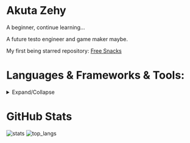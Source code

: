 <!---
AkutaZehy/AkutaZehy is a ✨ special ✨ repository because its `README.md` (this file) appears on your GitHub profile.
You can click the Preview link to take a look at your changes.
--->

# Akuta Zehy

A beginner, continue learning...

A future testo engineer and game maker maybe.

My first being starred repository: [Free Snacks](https://github.com/AkutaZehy/free-snacks)

# Languages & Frameworks & Tools:

<details><summary>Expand/Collapse</summary>

## At the very first...

[![Java](https://img.shields.io/badge/Java-%23ED8B00.svg?logo=openjdk&logoColor=white)](#)

<mark>is the best language in the world</mark>

Learned Java as the first one, not a Java **master**.

## Then...

![Python](https://img.shields.io/badge/Python-14354C.svg?logo=python&logoColor=white)
![PyTorch](https://img.shields.io/badge/PyTorch-EE4C2C.svg?style=flat-square&logo=PyTorch&logoColor=white)
![OpenCV](https://img.shields.io/badge/opencv-%23white.svg?style=flat-square&logo=opencv&logoColor=white)
![nVIDIA](https://img.shields.io/badge/cuda-000000.svg?style=flat-square&logo=nVIDIA&logoColor=green)

<mark>Although I have studied and worked in deep learning so far, I do not plan to make it my main focus for future work. </mark>

My Codes with Python on Deep Learning:

- [Crack Detection utils for Python](https://github.com/AkutaZehy/CrackDetection-Utils-for-Python) (archived)
- [GPSGaussian to Live](https://github.com/AkutaZehy/spaghetti/tree/main/gps_gaussian)
- [Multitask Maskformer](https://github.com/AkutaZehy/spaghetti/tree/main/Mask2Former-main)

I hate it. 

<p style="font-size: 25px; ">FXCK PYTHON. FXCK PYTHON. FXCK PYTHON.</p>

## OK, I can use them

[![C#](https://custom-icon-badges.demolab.com/badge/C%23-%23239120.svg?logo=cshrp&logoColor=white)](#)
[![React](https://img.shields.io/badge/React-%2320232a.svg?logo=react&logoColor=%2361DAFB)](#)
[![Vue](https://img.shields.io/badge/-Vue%203-4FC08D?style=flat-square&logo=vue.js&logoColor=white)](https://vuejs.org/)
[![Ant-Design](https://img.shields.io/badge/-AntDesign-%230170FE?style=flat-square&logo=ant-design&logoColor=white)](#)

[![Markdown](https://img.shields.io/badge/Markdown-000000?style=flat&logo=markdown&logoColor=white)](#)
[![Git](https://img.shields.io/badge/-Git-F05032?style=flat-square&logo=git&logoColor=white)](https://git-scm.com/)
[![After Effects](https://img.shields.io/badge/Adobe%20After%20Effects-9999FF.svg?style=flat-square&logo=Adobe-After-Effects&logoColor=white)](#)
[![Adobe Indesign](https://img.shields.io/badge/Adobe%20InDesign-FF3366.svg?style=flat-square&logo=Adobe-InDesign&logoColor=white)](#)
[![Photoshop](https://img.shields.io/badge/Adobe%20Photoshop-31A8FF.svg?style=flat-square&logo=Adobe-Photoshop&logoColor=white)](#)
[![Krita](https://img.shields.io/badge/Krita-3BABFF.svg?style=flat-square&logo=Krita&logoColor=white)](#)

## Still Learning

[![C++](https://img.shields.io/badge/C++-00599C.svg?logo=c%2B%2B&logoColor=white)](#)
[![Kotlin](https://img.shields.io/badge/Kotlin-0095D5.svg?logo=kotlin&logoColor=white)](#)

[![JavaScript](https://img.shields.io/badge/JavaScript-F7DF1E?logo=javascript&logoColor=000)](#)
[![TypeScript](https://img.shields.io/badge/TypeScript-3178C6?logo=typescript&logoColor=fff)](#)
[![Spring Boot](https://img.shields.io/badge/Spring%20Boot-6DB33F?logo=springboot&logoColor=fff)](#)
[![Nuxt](https://img.shields.io/badge/-Nuxt%203-00DC82?style=flat-square&logo=nuxt.js&logoColor=white)](https://nuxt.com/)
[![Tauri](https://img.shields.io/badge/Tauri-24C8D8?logo=tauri&logoColor=fff)](#)

[![Unity](https://img.shields.io/badge/Unity-%23000000.svg?logo=unity&logoColor=white)](#)
[![Blender](https://img.shields.io/badge/Blender-%23F5792A.svg?logo=blender&logoColor=white)](#)

</details>

# GitHub Stats

![stats](https://github-readme-stats.vercel.app/api?username=AkutaZehy&hide_title=true)
![top_langs](https://github-readme-stats.vercel.app/api/top-langs/?username=AkutaZehy&layout=compact&hide=jupyter%20notebook,ren'py)
